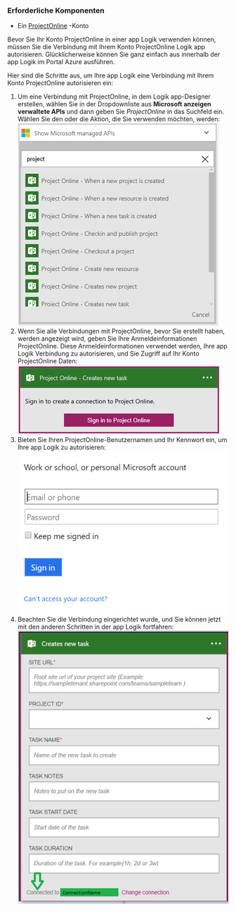 ### <a name="prerequisites"></a>Erforderliche Komponenten
- Ein [ProjectOnline](https://products.office.com/Project/project-online-with-project-for-office-365) -Konto 

Bevor Sie Ihr Konto ProjectOnline in einer app Logik verwenden können, müssen Sie die Verbindung mit Ihrem Konto ProjectOnline Logik app autorisieren. Glücklicherweise können Sie ganz einfach aus innerhalb der app Logik im Portal Azure ausführen. 

Hier sind die Schritte aus, um Ihre app Logik eine Verbindung mit Ihrem Konto ProjectOnline autorisieren ein:

1. Um eine Verbindung mit ProjectOnline, in dem Logik app-Designer erstellen, wählen Sie in der Dropdownliste aus **Microsoft anzeigen verwaltete APIs** und dann geben Sie *ProjectOnline* in das Suchfeld ein. Wählen Sie den oder die Aktion, die Sie verwenden möchten, werden:  
  ![ProjectOnline-Schritt 1](./media/connectors-create-api-projectonline/projectonline-1.png)
2. Wenn Sie alle Verbindungen mit ProjectOnline, bevor Sie erstellt haben, werden angezeigt wird, geben Sie Ihre Anmeldeinformationen ProjectOnline. Diese Anmeldeinformationen verwendet werden, Ihre app Logik Verbindung zu autorisieren, und Sie Zugriff auf Ihr Konto ProjectOnline Daten:  
  ![ProjectOnline-Schritt 2](./media/connectors-create-api-projectonline/projectonline-2.png)
3. Bieten Sie Ihren ProjectOnline-Benutzernamen und Ihr Kennwort ein, um Ihre app Logik zu autorisieren:  
  ![ProjectOnline-Schritt 3](./media/connectors-create-api-projectonline/projectonline-3.png)   
4. Beachten Sie die Verbindung eingerichtet wurde, und Sie können jetzt mit den anderen Schritten in der app Logik fortfahren:  
  ![ProjectOnline-Schritt 4](./media/connectors-create-api-projectonline/projectonline-4.png)   
